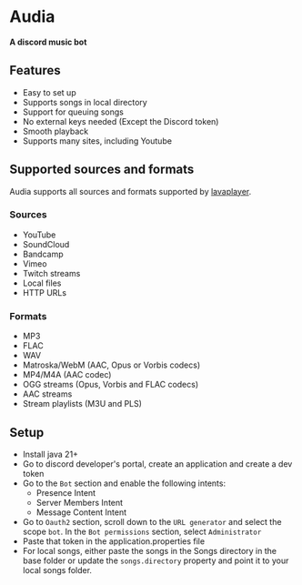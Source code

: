 # Audia
**A discord music bot**

## Features
* Easy to set up
* Supports songs in local directory
* Support for queuing songs
* No external keys needed (Except the Discord token)
* Smooth playback
* Supports many sites, including Youtube

## Supported sources and formats
Audia supports all sources and formats supported by [lavaplayer](https://github.com/lavalink-devs/lavaplayer).
### Sources
* YouTube
* SoundCloud
* Bandcamp
* Vimeo
* Twitch streams
* Local files
* HTTP URLs
### Formats
* MP3
* FLAC
* WAV
* Matroska/WebM (AAC, Opus or Vorbis codecs)
* MP4/M4A (AAC codec)
* OGG streams (Opus, Vorbis and FLAC codecs)
* AAC streams
* Stream playlists (M3U and PLS)

## Setup
* Install java 21+
* Go to discord developer's portal, create an application and create a dev token
* Go to the `Bot` section and enable the following intents:
  * Presence Intent
  * Server Members Intent
  * Message Content Intent
* Go to `Oauth2` section, scroll down to the `URL generator` and select the scope `bot`. In the `Bot permissions` section, select `Administrator`
* Paste that token in the application.properties file
* For local songs, either paste the songs in the Songs directory in the base folder or update the `songs.directory` property and point it to your local songs folder. 